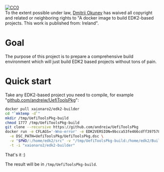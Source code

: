 <p xmlns:dct="http://purl.org/dc/terms/" xmlns:vcard="http://www.w3.org/2001/vcard-rdf/3.0#">
  <a rel="license"
     href="http://creativecommons.org/publicdomain/zero/1.0/">
    <img src="http://i.creativecommons.org/p/zero/1.0/88x31.png" style="border-style: none;" alt="CC0" />
  </a>
  <br />
  To the extent possible under law,
  <a rel="dct:publisher"
     href="https://github.com/xaionaro/">
    <span property="dct:title">Dmitrii Okunev</span></a>
  has waived all copyright and related or neighboring rights to
  "<span property="dct:title">A docker image to build EDK2-based projects</span>.
This work is published from:
<span property="vcard:Country" datatype="dct:ISO3166"
      content="IE" about="https://github.com/xaionaro/edk2-builder-docker">
  Ireland</span>".
</p>

# Goal

The purpose of this project is to prepare a comprehensive build environment which will just build EDK2 based projects without tons of pain.

# Quick start

Take any EDK2-based project you need to compile, for example "[github.com/andreiw/UefiToolsPkg](https://github.com/andreiw/UefiToolsPkg)":
```sh
docker pull xaionaro2/edk2-builder
cd "`mktemp -d`"
mkdir /tmp/UefiToolsPkg-build
chmod 1777 /tmp/UefiToolsPkg-build
git clone --recursive https://github.com/andreiw/UefiToolsPkg
docker run -e CFLAGS='-Wno-error' -e EDK2VERSION=9bcca53fe466cdff397578328d9d87d257aba493 --rm \
  -e DSC_PATH=UefiToolsPkg/UefiToolsPkg.dsc \
  -v "$PWD/:/home/edk2/src" -v "/tmp/UefiToolsPkg-build:/home/edk2/Build" \
  -t -i "xaionaro2/edk2-builder"
```
That's it :)

The result will be in `/tmp/UefiToolsPkg-build`.